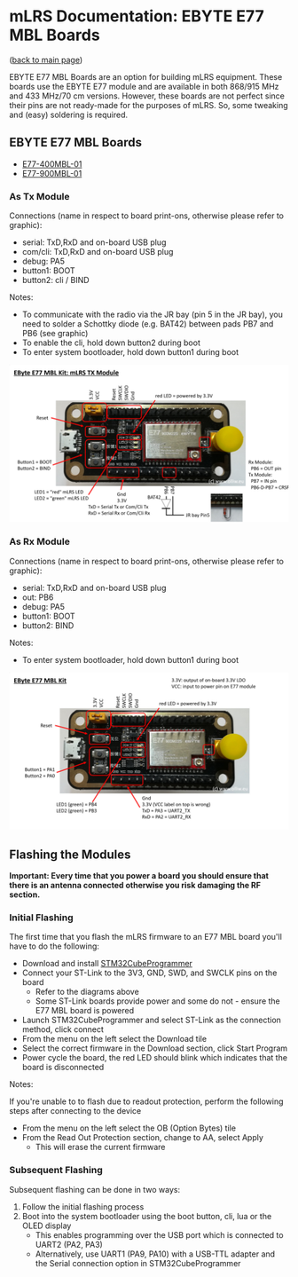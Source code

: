# mLRS Documentation: EBYTE E77 MBL Boards #

([back to main page](../README.md))

EBYTE E77 MBL Boards are an option for building mLRS equipment. These boards use the EBYTE E77 module and are available in both 868/915 MHz and 433 MHz/70 cm versions. However, these boards are not perfect since their pins are not ready-made for the purposes of mLRS. So, some tweaking and (easy) soldering is required.

## EBYTE E77 MBL Boards ##

- [E77-400MBL-01](https://www.cdebyte.com/products/E77-400MBL-01)
- [E77-900MBL-01](https://www.cdebyte.com/products/E77-900MBL-01)

### As Tx Module ###

Connections (name in respect to board print-ons, otherwise please refer to graphic):

- serial: TxD,RxD and on-board USB plug
- com/cli: TxD,RxD and on-board USB plug
- debug: PA5
- button1: BOOT
- button2: cli / BIND

Notes:

- To communicate with the radio via the JR bay (pin 5 in the JR bay), you need to solder a Schottky diode (e.g. BAT42) between pads PB7 and PB6 (see graphic)
- To enable the cli, hold down button2 during boot
- To enter system bootloader, hold down button1 during boot

<img src="images/mLRS-EByte-E77-MBLKit-Tx.jpg" width="900px">

### As Rx Module ###

Connections (name in respect to board print-ons, otherwise please refer to graphic):

- serial: TxD,RxD and on-board USB plug
- out: PB6
- debug: PA5
- button1: BOOT
- button2: BIND

Notes:

- To enter system bootloader, hold down button1 during boot

<img src="images/mLRS-EByte-E77-MBLKit-Rx.jpg" width="900px">

## Flashing the Modules ##

**Important: Every time that you power a board you should ensure that there is an antenna connected otherwise you risk damaging the RF section.**

### Initial Flashing ###

The first time that you flash the mLRS firmware to an E77 MBL board you'll have to do the following:

- Download and install [STM32CubeProgrammer](https://www.st.com/en/development-tools/stm32cubeprog.html)
- Connect your ST-Link to the 3V3, GND, SWD, and SWCLK pins on the board
    - Refer to the diagrams above
    - Some ST-Link boards provide power and some do not - ensure the E77 MBL board is powered
- Launch STM32CubeProgrammer and select ST-Link as the connection method, click connect
- From the menu on the left select the Download tile
- Select the correct firmware in the Download section, click Start Program
- Power cycle the board, the red LED should blink which indicates that the board is disconnected

Notes:

If you're unable to to flash due to readout protection, perform the following steps after connecting to the device
- From the menu on the left select the OB (Option Bytes) tile
- From the Read Out Protection section, change to AA, select Apply
    - This will erase the current firmware

### Subsequent Flashing ###

Subsequent flashing can be done in two ways:
1. Follow the initial flashing process
2. Boot into the system bootloader using the boot button, cli, lua or the OLED display
    - This enables programming over the USB port which is connected to UART2 (PA2, PA3)
    - Alternatively, use UART1 (PA9, PA10) with a USB-TTL adapter and the Serial connection option in STM32CubeProgrammer